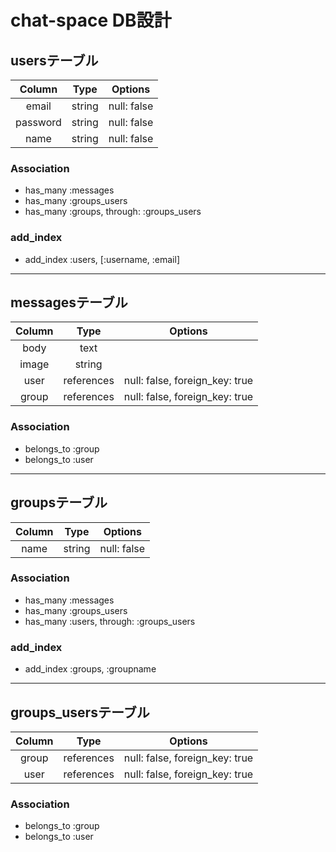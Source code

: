 # chat-space DB設計

## usersテーブル
|Column|Type|Options|
|:--------:|:--------:|:--------:|
|email|string|null: false|
|password|string|null: false|
|name|string|null: false|
### Association
- has_many :messages
- has_many :groups_users
- has_many :groups, through: :groups_users

### add_index
- add_index :users,  [:username, :email]
---

## messagesテーブル
|Column|Type|Options|
|:--------:|:--------:|:--------:|
|body|text||
|image|string||
|user|references|null: false, foreign_key: true|
|group|references|null: false, foreign_key: true|
### Association
- belongs_to :group
- belongs_to :user
---

## groupsテーブル
|Column|Type|Options|
|:--------:|:--------:|:--------:|
|name|string|null: false|
### Association
- has_many :messages
- has_many :groups_users
- has_many :users, through: :groups_users

### add_index
- add_index :groups, :groupname
---

## groups_usersテーブル
|Column|Type|Options|
|:--------:|:--------:|:--------:|
|group|references|null: false, foreign_key: true|
|user|references|null: false, foreign_key: true|
### Association
- belongs_to :group
- belongs_to :user
